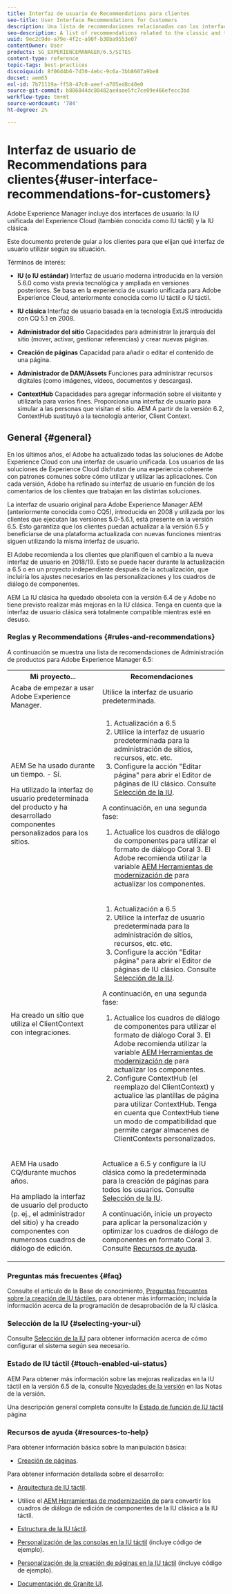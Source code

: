```yaml
---
title: Interfaz de usuario de Recommendations para clientes
seo-title: User Interface Recommendations for Customers
description: Una lista de recomendaciones relacionadas con las interfaces de usuario clásicas y las optimizadas para dispositivos táctiles.
seo-description: A list of recommendations related to the classic and touch-optimized user interfaces.
uuid: 9ec2c9de-a79e-4f2c-a90f-b38ba9553e07
contentOwner: User
products: SG_EXPERIENCEMANAGER/6.5/SITES
content-type: reference
topic-tags: best-practices
discoiquuid: 8f06d4b6-7d30-4ebc-9c6a-3bb8607a9be8
docset: aem65
exl-id: 7b71119a-ff58-47c0-aeef-a705ed8c40e0
source-git-commit: b886844dc80482ae4aae5fc7ce09e466efecc3bd
workflow-type: tm+mt
source-wordcount: '784'
ht-degree: 2%

---
```


# Interfaz de usuario de Recommendations para clientes{#user-interface-recommendations-for-customers}

Adobe Experience Manager incluye dos interfaces de usuario: la IU unificada del Experience Cloud (también conocida como IU táctil) y la IU clásica.

Este documento pretende guiar a los clientes para que elijan qué interfaz de usuario utilizar según su situación.

Términos de interés:

* **IU (o IU estándar)**
Interfaz de usuario moderna introducida en la versión 5.6.0 como vista previa tecnológica y ampliada en versiones posteriores. Se basa en la experiencia de usuario unificada para Adobe Experience Cloud, anteriormente conocida como IU táctil o IU táctil.

* **IU clásica**
Interfaz de usuario basada en la tecnología ExtJS introducida con CQ 5.1 en 2008.

* **Administrador del sitio**
Capacidades para administrar la jerarquía del sitio (mover, activar, gestionar referencias) y crear nuevas páginas.

* **Creación de páginas**
Capacidad para añadir o editar el contenido de una página.

* **Administrador de DAM/Assets**
Funciones para administrar recursos digitales (como imágenes, vídeos, documentos y descargas).

* **ContextHub**
Capacidades para agregar información sobre el visitante y utilizarla para varios fines. Proporciona una interfaz de usuario para simular a las personas que visitan el sitio. AEM A partir de la versión 6.2, ContextHub sustituyó a la tecnología anterior, Client Context.

## General {#general}

En los últimos años, el Adobe ha actualizado todas las soluciones de Adobe Experience Cloud con una interfaz de usuario unificada. Los usuarios de las soluciones de Experience Cloud disfrutan de una experiencia coherente con patrones comunes sobre cómo utilizar y utilizar las aplicaciones. Con cada versión, Adobe ha refinado su interfaz de usuario en función de los comentarios de los clientes que trabajan en las distintas soluciones.

La interfaz de usuario original para Adobe Experience Manager AEM (anteriormente conocida como CQ5), introducida en 2008 y utilizada por los clientes que ejecutan las versiones 5.0-5.6.1, está presente en la versión 6.5. Esto garantiza que los clientes puedan actualizar a la versión 6.5 y beneficiarse de una plataforma actualizada con nuevas funciones mientras siguen utilizando la misma interfaz de usuario.

El Adobe recomienda a los clientes que planifiquen el cambio a la nueva interfaz de usuario en 2018/19. Esto se puede hacer durante la actualización a 6.5 o en un proyecto independiente después de la actualización, que incluiría los ajustes necesarios en las personalizaciones y los cuadros de diálogo de componentes.

AEM La IU clásica ha quedado obsoleta con la versión 6.4 de y Adobe no tiene previsto realizar más mejoras en la IU clásica. Tenga en cuenta que la interfaz de usuario clásica será totalmente compatible mientras esté en desuso.

### Reglas y Recommendations {#rules-and-recommendations}

A continuación se muestra una lista de recomendaciones de Administración de productos para Adobe Experience Manager 6.5:

<table>
 <tbody>
  <tr>
   <th>Mi proyecto...</th>
   <th>Recomendaciones</th>
  </tr>
  <tr>
   <td>Acaba de empezar a usar Adobe Experience Manager.</td>
   <td>Utilice la interfaz de usuario predeterminada.</td>
  </tr>
  <tr>
   <td><p>AEM Se ha usado durante un tiempo. - Sí.</p> <p>Ha utilizado la interfaz de usuario predeterminada del producto y ha desarrollado componentes personalizados para los sitios.<br /> </p> </td>
   <td>
    <ol>
     <li>Actualización a 6.5</li>
     <li>Utilice la interfaz de usuario predeterminada para la administración de sitios, recursos, etc. etc.<br /> </li>
     <li>Configure la acción "Editar página" para abrir el Editor de páginas de IU clásico. Consulte <a href="#selecting-your-ui">Selección de la IU</a>.</li>
    </ol> <p>A continuación, en una segunda fase:</p>
    <ol>
     <li>Actualice los cuadros de diálogo de componentes para utilizar el formato de diálogo Coral 3. El Adobe recomienda utilizar la variable <a href="/help/sites-developing/modernization-tools.md">AEM Herramientas de modernización de</a> para actualizar los componentes.</li>
    </ol> </td>
  </tr>
  <tr>
   <td>Ha creado un sitio que utiliza el ClientContext con integraciones.<br /> </td>
   <td>
    <ol>
     <li>Actualización a 6.5</li>
     <li>Utilice la interfaz de usuario predeterminada para la administración de sitios, recursos, etc. etc.</li>
     <li>Configure la acción "Editar página" para abrir el Editor de páginas de IU clásico. Consulte <a href="#selecting-your-ui">Selección de la IU</a>.</li>
    </ol> <p>A continuación, en una segunda fase:</p>
    <ol>
     <li>Actualice los cuadros de diálogo de componentes para utilizar el formato de diálogo Coral 3. El Adobe recomienda utilizar la variable <a href="/help/sites-developing/modernization-tools.md">AEM Herramientas de modernización de</a> para actualizar los componentes.</li>
     <li>Configure ContextHub (el reemplazo del ClientContext) y actualice las plantillas de página para utilizar ContextHub. Tenga en cuenta que ContextHub tiene un modo de compatibilidad que permite cargar almacenes de ClientContexts personalizados.</li>
    </ol> </td>
  </tr>
  <tr>
   <td><p>AEM Ha usado CQ/durante muchos años.</p> <p>Ha ampliado la interfaz de usuario del producto (p. ej., el administrador del sitio) y ha creado componentes con numerosos cuadros de diálogo de edición.</p> </td>
   <td><p>Actualice a 6.5 y configure la IU clásica como la predeterminada para la creación de páginas para todos los usuarios. Consulte <a href="#selecting-your-ui">Selección de la IU</a>.</p> <p>A continuación, inicie un proyecto para aplicar la personalización y optimizar los cuadros de diálogo de componentes en formato Coral 3. Consulte <a href="#resources-to-help">Recursos de ayuda</a>.<br /> </p> </td>
  </tr>
 </tbody>
</table>

### Preguntas más frecuentes {#faq}

Consulte el artículo de la Base de conocimiento, [Preguntas frecuentes sobre la creación de IU táctiles](https://helpx.adobe.com/experience-manager/kb/index/touchui_faq.html), para obtener más información; incluida la información acerca de la programación de desaprobación de la IU clásica.

### Selección de la IU {#selecting-your-ui}

Consulte [Selección de la IU](/help/sites-authoring/select-ui.md) para obtener información acerca de cómo configurar el sistema según sea necesario.

### Estado de IU táctil {#touch-enabled-ui-status}

AEM Para obtener más información sobre las mejoras realizadas en la IU táctil en la versión 6.5 de la, consulte [Novedades de la versión](/help/release-notes/release-notes.md#what-s-new) en las Notas de la versión.

Una descripción general completa consulte la [Estado de función de IU táctil](/help/release-notes/touch-ui-features-status.md) página

### Recursos de ayuda {#resources-to-help}

Para obtener información básica sobre la manipulación básica:

* [Creación de páginas](/help/sites-authoring/page-authoring.md).

Para obtener información detallada sobre el desarrollo:

* [Arquitectura de IU táctil](/help/sites-developing/touch-ui-concepts.md).
* Utilice el [AEM Herramientas de modernización de](/help/sites-developing/modernization-tools.md) para convertir los cuadros de diálogo de edición de componentes de la IU clásica a la IU táctil.

* [Estructura de la IU táctil](/help/sites-developing/touch-ui-structure.md).

* [Personalización de las consolas en la IU táctil](/help/sites-developing/customizing-consoles-touch.md) (incluye código de ejemplo).

* [Personalización de la creación de páginas en la IU táctil](/help/sites-developing/customizing-page-authoring-touch.md) (incluye código de ejemplo).

* [Documentación de Granite UI](https://helpx.adobe.com/experience-manager/6-5/sites/developing/using/reference-materials/granite-ui/api/index.html).

